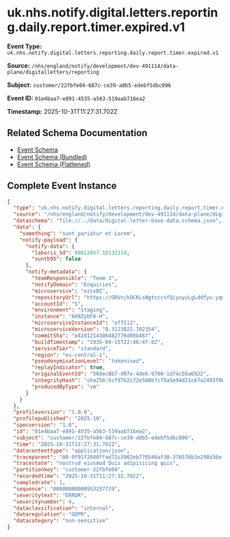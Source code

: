# uk.nhs.notify.digital.letters.reporting.daily.report.timer.expired.v1

**Event Type:** `uk.nhs.notify.digital.letters.reporting.daily.report.timer.expired.v1`

**Source:** `/nhs/england/notify/development/dev-491114/data-plane/digitalletters/reporting`

**Subject:** `customer/22fbfe04-687c-ce39-a0b5-edebf5dbc096`

**Event ID:** `01e4baa7-e891-4535-a563-519aab716ea2`

**Timestamp:** 2025-10-31T11:27:31.702Z

## Related Schema Documentation

- [Event Schema](../uk.nhs.notify.digital.letters.reporting.daily.report.timer.expired.v1.schema.md)
- [Event Schema (Bundled)](../uk.nhs.notify.digital.letters.reporting.daily.report.timer.expired.v1.bundle.schema.md)
- [Event Schema (Flattened)](../uk.nhs.notify.digital.letters.reporting.daily.report.timer.expired.v1.flattened.schema.md)

## Complete Event Instance

```json
{
  "type": "uk.nhs.notify.digital.letters.reporting.daily.report.timer.expired.v1",
  "source": "/nhs/england/notify/development/dev-491114/data-plane/digitalletters/reporting",
  "dataschema": "file://../data/digital-letter-base-data.schema.json",
  "data": {
    "something": "sunt pariatur et Lorem",
    "notify-payload": {
      "notify-data": {
        "laboris_5d": 99812057.10132319,
        "suntb95": false
      },
      "notify-metadata": {
        "teamResponsible": "Team 3",
        "notifyDomain": "Enquiries",
        "microservice": "ezsxBI",
        "repositoryUrl": "https://GRVnjkOCKLsNgtcccsfQiyuyuLgLddfyv.yqmwoMrtTEgr47QZp1mtY",
        "accountId": "S",
        "environment": "staging",
        "instance": "kH9ZybF6-H",
        "microserviceInstanceId": "offI11",
        "microserviceVersion": "0.3123822.782354",
        "commitSha": "e42d1214386482776d08b467",
        "buildTimestamp": "1935-04-15T22:46:47.0Z",
        "serviceTier": "standard",
        "region": "eu-central-1",
        "pseudonymisationLevel": "tokenised",
        "replayIndicator": true,
        "originalEventId": "50dec8b7-d97e-4de6-9700-1d74c56a6922",
        "integrityHash": "sha256:5cfd7b2c72e588b7c75a5e94d21c67a2493f061ed6d8b22b3f2ddfd002d1cfab",
        "producedByType": "vm"
      }
    }
  },
  "profileversion": "1.0.0",
  "profilepublished": "2025-10",
  "specversion": "1.0",
  "id": "01e4baa7-e891-4535-a563-519aab716ea2",
  "subject": "customer/22fbfe04-687c-ce39-a0b5-edebf5dbc096",
  "time": "2025-10-31T11:27:31.702Z",
  "datacontenttype": "application/json",
  "traceparent": "00-0f91f2040ffad72c2902eb770546af30-376576b3e298d36e-01",
  "tracestate": "nostrud eiusmod Duis adipisicing quis",
  "partitionkey": "customer-22fbfe04",
  "recordedtime": "2025-10-31T11:27:32.702Z",
  "sampledrate": 1,
  "sequence": "00000000000953237729",
  "severitytext": "ERROR",
  "severitynumber": 4,
  "dataclassification": "internal",
  "dataregulation": "GDPR",
  "datacategory": "non-sensitive"
}
```
